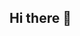 ## Hi there 👋

<!--
**redhouses13/redhouses13** is a ✨ _special_ ✨ repository because its `README.md` (this file) appears on your GitHub profile.

Here are some ideas to get you started:

- 🔭 I’m currently working on ...
- 🌱 I’m currently learning the piano!
- 👯 I’m looking to collaborate on any music / arts projects.
- 🤔 I’m looking for help with ...
- 💬 Ask me about music, lets talk!
- 📫 How to reach me: ...
- 😄 Pronouns: he/him
- ⚡ Fun fact: I've been to over 30+ concerts!
-->
